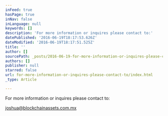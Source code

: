 ```yaml
---
inFeed: true
hasPage: true
inNav: false
inLanguage: null
keywords: []
description: 'For more information or inquires please contact to:'
datePublished: '2016-06-19T18:17:53.626Z'
dateModified: '2016-06-19T18:17:51.525Z'
title: ''
author: []
sourcePath: _posts/2016-06-19-for-more-information-or-inquires-please-contact-to.md
authors: []
publisher: null
starred: false
url: for-more-information-or-inquires-please-contact-to/index.html
_type: Article

---
```

For more information or inquires please contact to:

joshua@blockchainassets.com.mx